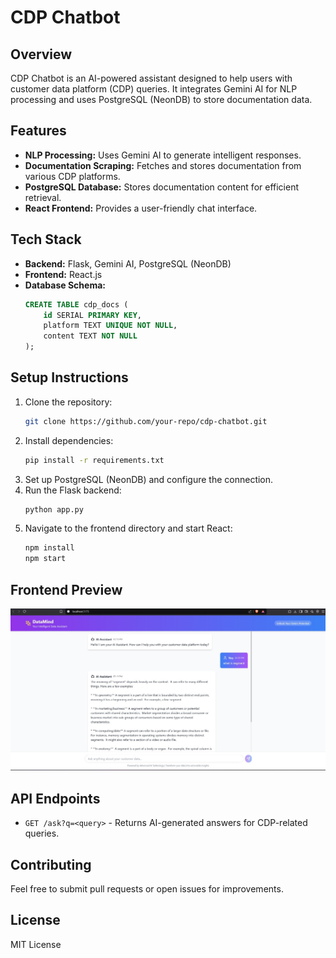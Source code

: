 # CDP Chatbot

## Overview
CDP Chatbot is an AI-powered assistant designed to help users with customer data platform (CDP) queries. It integrates Gemini AI for NLP processing and uses PostgreSQL (NeonDB) to store documentation data.

## Features
- **NLP Processing:** Uses Gemini AI to generate intelligent responses.
- **Documentation Scraping:** Fetches and stores documentation from various CDP platforms.
- **PostgreSQL Database:** Stores documentation content for efficient retrieval.
- **React Frontend:** Provides a user-friendly chat interface.

## Tech Stack
- **Backend:** Flask, Gemini AI, PostgreSQL (NeonDB)
- **Frontend:** React.js
- **Database Schema:**
  ```sql
  CREATE TABLE cdp_docs (
      id SERIAL PRIMARY KEY,
      platform TEXT UNIQUE NOT NULL,
      content TEXT NOT NULL
  );
  ```

## Setup Instructions
1. Clone the repository:
   ```sh
   git clone https://github.com/your-repo/cdp-chatbot.git
   ```
2. Install dependencies:
   ```sh
   pip install -r requirements.txt
   ```
3. Set up PostgreSQL (NeonDB) and configure the connection.
4. Run the Flask backend:
   ```sh
   python app.py
   ```
5. Navigate to the frontend directory and start React:
   ```sh
   npm install
   npm start
   ```

## Frontend Preview
![Frontend Preview](image/working.jpg)

## API Endpoints
- `GET /ask?q=<query>` - Returns AI-generated answers for CDP-related queries.

## Contributing
Feel free to submit pull requests or open issues for improvements.

## License
MIT License

